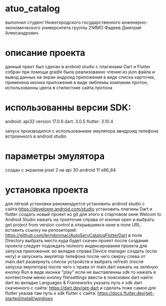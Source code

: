 # atuo_catalog
выполнил студент Нижегородского государственного инженерно-экономического университета группы 21ИМО Фадеев Дмитрий Александрович
# описание проекта
данный прект был сделан в android studio с плагинами Dart и Flutter собран при помощи gradle
была реализованно чтение из json файла и вывод данных на экран андроид приложения в виде списка карточек,
применена иконка приложения в виде эмблемы компании протон,
использованны цвета в стилистике сайта протона
# использованны версии SDK:
android: api32 version 17.0.6
dart:  3.0.5
flutter: 3.10.4

запуск производился с использованием эмулятора авндроид телефона встроенного в android studio
# параметры эмулятора
создан с экраном pixel 2 на api 30 android 11 x86_64

# установка проекта
для лёгкой установки рекомендуется установить android studio с сайта:https://developer.android.com/studio
установить плагины Dart и flutter
создать новый проект из git для этого в стартовом окне Welcom to Android Studio нажать на троеточие справа от кнопки open и выбрать get project from version control
в открывшемся окне в поле URL: вставить ссылку на репозиторий: https://github.com/lerndonmac/AutoServCatalogFlotterDart
в поле Directory выбрать место куда будет скачен проект
после создания проекта следует подождать полного индексирования проекта
для запуска приложения: во вкладке справа Device manager создать (если нету) и запускить эмулятор телефона после чего сверху слева от main.dart развернуть список устройств и выбрать refresh (после запуска эмулятора) после чего с права от main.dart нажать на зелёную кнопку Run в виде иконки "play"
если не выставленны sdk то нажать в контекстном меню кнопку file\settings ввести в поисковик dart найти dart во вкладке Languages & Frameworks указать путь к sdk dart скаченного с сайта: https://dart.dev/get-dart
и сделать тоже самое для flutter указав там путь к sdk flutter с сайта: https://docs.flutter.dev/get-started/install/windows



